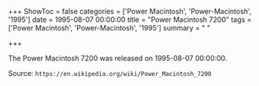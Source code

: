 +++
ShowToc = false
categories = ['Power Macintosh', 'Power-Macintosh', '1995']
date = 1995-08-07 00:00:00
title = "Power Macintosh 7200"
tags = ['Power Macintosh', 'Power-Macintosh', '1995']
summary = " "

+++

The Power Macintosh 7200 was released on 1995-08-07 00:00:00.

Source: `https://en.wikipedia.org/wiki/Power_Macintosh_7200`


